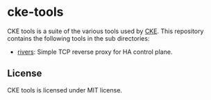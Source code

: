 cke-tools
=========

CKE tools is a suite of the various tools used by [CKE][].
This repository contains the following tools in the sub directories:

- [rivers](./cmd/rivers): Simple TCP reverse proxy for HA control plane.

License
-------

CKE tools is licensed under MIT license.

[CKE]: https://github.com/cybozu-go/cke
